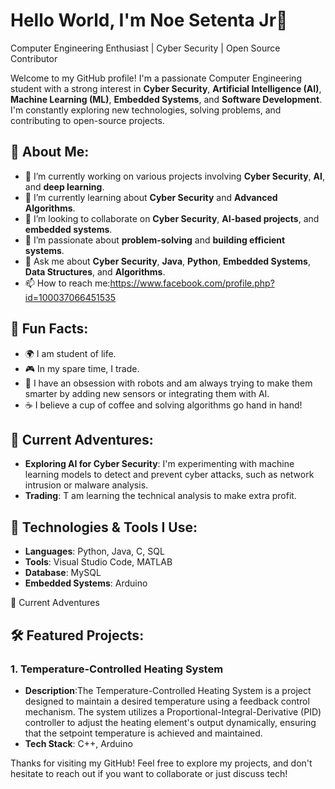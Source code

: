 # Hello World, I'm Noe  Setenta Jr👋
Computer Engineering Enthusiast | Cyber Security | Open Source Contributor

Welcome to my GitHub profile! I'm a passionate Computer Engineering student  with a strong interest in **Cyber Security**, **Artificial Intelligence (AI)**, **Machine Learning (ML)**, **Embedded Systems**, and **Software Development**. I'm constantly exploring new technologies, solving problems, and contributing to open-source projects.

## 🚀 About Me:
- 🔭 I’m currently working on various projects involving **Cyber Security**, **AI**, and **deep learning**.
- 🌱 I’m currently learning about **Cyber Security** and **Advanced Algorithms**.
- 👯 I’m looking to collaborate on **Cyber Security**, **AI-based projects**, and **embedded systems**.
- 🤔 I’m passionate about **problem-solving** and **building efficient systems**.
- 💬 Ask me about **Cyber Security**, **Java**, **Python**, **Embedded Systems**, **Data Structures**, and **Algorithms**.
- 📫 How to reach me:https://www.facebook.com/profile.php?id=100037066451535

## 🎉 Fun Facts:
- 🌍 I am student of life.
- 🎮 In my spare time, I trade.
- 🤖 I have an obsession with robots and am always trying to make them smarter by adding new sensors or integrating them with AI.
- ☕ I believe a cup of coffee and solving algorithms go hand in hand!

## 🎯 Current Adventures:
- **Exploring AI for Cyber Security**: I'm experimenting with machine learning models to detect and prevent cyber attacks, such as network intrusion or malware analysis.
- **Trading**: T am learning the technical analysis to make extra profit.



## 🔧 Technologies & Tools I Use:
- **Languages**: Python, Java, C, SQL
- **Tools**:  Visual Studio Code, MATLAB
- **Database**: MySQL
- **Embedded Systems**: Arduino

🎯 Current Adventures


## 🛠️ Featured Projects:
### 1. **Temperature-Controlled Heating System**
   - **Description**:The Temperature-Controlled Heating System is a project designed to maintain a desired temperature using a feedback control mechanism. The system utilizes a Proportional-Integral-Derivative (PID) controller to adjust the heating element's output dynamically, ensuring that the setpoint temperature is achieved and maintained.
   - **Tech Stack**: C++, Arduino 

Thanks for visiting my GitHub! Feel free to explore my projects, and don't hesitate to reach out if you want to collaborate or just discuss tech!


